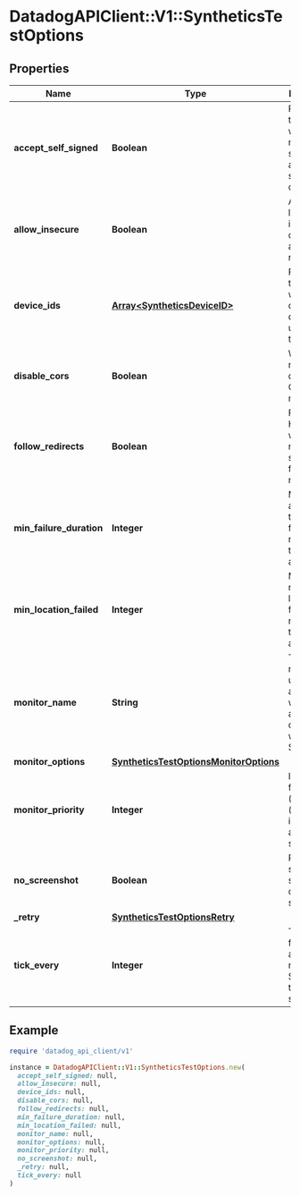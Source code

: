 # DatadogAPIClient::V1::SyntheticsTestOptions

## Properties

| Name                     | Type                                                                              | Description                                                                                         | Notes      |
| ------------------------ | --------------------------------------------------------------------------------- | --------------------------------------------------------------------------------------------------- | ---------- |
| **accept_self_signed**   | **Boolean**                                                                       | For SSL test, whether or not the test should allow self signed certificates.                        | [optional] |
| **allow_insecure**       | **Boolean**                                                                       | Allows loading insecure content for an HTTP request.                                                | [optional] |
| **device_ids**           | [**Array&lt;SyntheticsDeviceID&gt;**](SyntheticsDeviceID.md)                      | For browser test, array with the different device IDs used to run the test.                         | [optional] |
| **disable_cors**         | **Boolean**                                                                       | Whether or not to disable CORS mechanism.                                                           | [optional] |
| **follow_redirects**     | **Boolean**                                                                       | For API HTTP test, whether or not the test should follow redirects.                                 | [optional] |
| **min_failure_duration** | **Integer**                                                                       | Minimum amount of time in failure required to trigger an alert.                                     | [optional] |
| **min_location_failed**  | **Integer**                                                                       | Minimum number of locations in failure required to trigger an alert.                                | [optional] |
| **monitor_name**         | **String**                                                                        | The monitor name is used for the alert title as well as for all monitor dashboard widgets and SLOs. | [optional] |
| **monitor_options**      | [**SyntheticsTestOptionsMonitorOptions**](SyntheticsTestOptionsMonitorOptions.md) |                                                                                                     | [optional] |
| **monitor_priority**     | **Integer**                                                                       | Integer from 1 (high) to 5 (low) indicating alert severity.                                         | [optional] |
| **no_screenshot**        | **Boolean**                                                                       | Prevents saving screenshots of the steps.                                                           | [optional] |
| **\_retry**              | [**SyntheticsTestOptionsRetry**](SyntheticsTestOptionsRetry.md)                   |                                                                                                     | [optional] |
| **tick_every**           | **Integer**                                                                       | The frequency at which to run the Synthetic test (in seconds).                                      | [optional] |

## Example

```ruby
require 'datadog_api_client/v1'

instance = DatadogAPIClient::V1::SyntheticsTestOptions.new(
  accept_self_signed: null,
  allow_insecure: null,
  device_ids: null,
  disable_cors: null,
  follow_redirects: null,
  min_failure_duration: null,
  min_location_failed: null,
  monitor_name: null,
  monitor_options: null,
  monitor_priority: null,
  no_screenshot: null,
  _retry: null,
  tick_every: null
)
```
